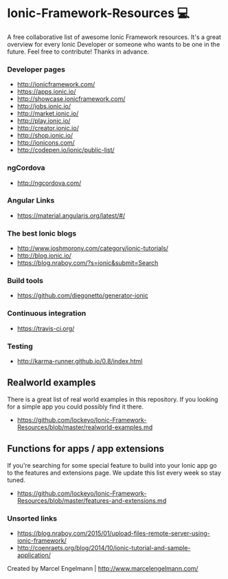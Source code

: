 # Ionic-Framework-Resources :computer:
A free collaborative list of awesome Ionic Framework resources. It's a great overview for every Ionic Developer or someone who wants to be one in the future. Feel free to contribute! Thanks in advance.

### Developer pages
* http://ionicframework.com/
* https://apps.ionic.io/
* http://showcase.ionicframework.com/
* http://jobs.ionic.io/
* http://market.ionic.io/
* http://play.ionic.io/
* http://creator.ionic.io/
* http://shop.ionic.io/
* http://ionicons.com/
* http://codepen.io/ionic/public-list/

### ngCordova
* http://ngcordova.com/

### Angular Links
* https://material.angularjs.org/latest/#/

### The best Ionic blogs
* http://www.joshmorony.com/category/ionic-tutorials/
* http://blog.ionic.io/
* https://blog.nraboy.com/?s=ionic&submit=Search

### Build tools
* https://github.com/diegonetto/generator-ionic

### Continuous integration
* https://travis-ci.org/

### Testing
* http://karma-runner.github.io/0.8/index.html

## Realworld examples

There is a great list of real world examples in this repository. If you looking for a simple app you could possibly find it there.
* https://github.com/lockeyo/Ionic-Framework-Resources/blob/master/realworld-examples.md

## Functions for apps / app extensions

If you're searching for some special feature to build into your Ionic app go to the features and extensions page. We update this list every week so stay tuned.
* https://github.com/lockeyo/Ionic-Framework-Resources/blob/master/features-and-extensions.md

### Unsorted links
* https://blog.nraboy.com/2015/01/upload-files-remote-server-using-ionic-framework/
* http://coenraets.org/blog/2014/10/ionic-tutorial-and-sample-application/


Created by Marcel Engelmann | http://www.marcelengelmann.com/
